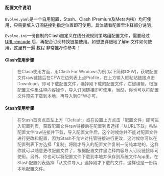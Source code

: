 #### 配置文件说明

`Evolve.yaml`是一个自用配置，Stash、Clash (Premium及Meta内核）均可使用，只需要填入订阅链接到指定位置即可使用，具体请看配置里注释部分说明。

`Evolve.ini`一份自制的Clash自定义在线分流规则策略组配置文件，需要经过 [URL-encode](https://www.urlencoder.org/) 后，再配合订阅转换链接使用。如想更详细地了解ini文件如何使用，这里有一遍 [教程](https://yattazen.com/tutorial/clash-custom-config.html) 非常推荐你参考！

#### Clash使用步骤
> 在Clash使用方面，用Clash For Windows为例(以下简称CFW)，获取配置文件raw链接后在CFW左边列表上点Profile，在上方输入框粘贴链接点击Download，即可下载配置文件，选择刚下载的配置文件，右键编辑，根据配置文件里注释内容操作，导入订阅链接即可使用。当然，你也可以将配置文件预先下载到本地，再导入到CFW亦可。

#### Stash使用步骤
> 在Stash首页点击左上方「Default」或在设置上方点击「配置文件」即可进入配置列表，获取配置文件raw链接后在配置列表选择「从URL下载」粘贴配置文件raw链接并下载，导入配置文件后，这个时候你并不能对配置文件进行更改和配置，因为Stash不允许对托管链接进行更改，这时候你可以在配置列表下方选择「复制」将刚才导入的配置文件复制一份纯本地的，这样你就可以随意更改配置文件了，根据配置文件里注释内容导入订阅链接即可使用。另外，你也可以将配置文件下载到本地并保存到系统文件App里，在Stash配置列表选择「从文件导入」选择刚才下载的文件，这样也是一份纯本地配置文件。

